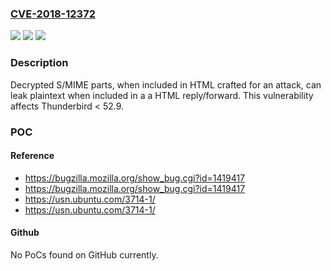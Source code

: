 ### [CVE-2018-12372](https://cve.mitre.org/cgi-bin/cvename.cgi?name=CVE-2018-12372)
![](https://img.shields.io/static/v1?label=Product&message=Thunderbird&color=blue)
![](https://img.shields.io/static/v1?label=Version&message=%3C%2052.9%20&color=brighgreen)
![](https://img.shields.io/static/v1?label=Vulnerability&message=S%2FMIME%20and%20PGP%20decryption%20oracles%20can%20be%20built%20with%20HTML%20emails&color=brighgreen)

### Description

Decrypted S/MIME parts, when included in HTML crafted for an attack, can leak plaintext when included in a a HTML reply/forward. This vulnerability affects Thunderbird < 52.9.

### POC

#### Reference
- https://bugzilla.mozilla.org/show_bug.cgi?id=1419417
- https://bugzilla.mozilla.org/show_bug.cgi?id=1419417
- https://usn.ubuntu.com/3714-1/
- https://usn.ubuntu.com/3714-1/

#### Github
No PoCs found on GitHub currently.

